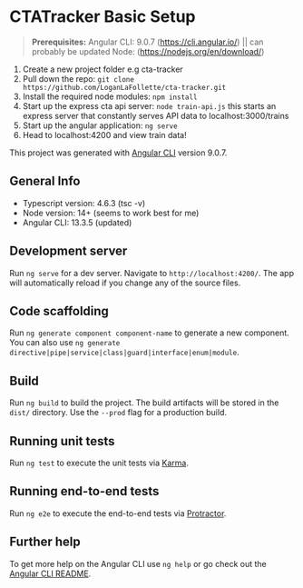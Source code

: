 # CTATracker Basic Setup

>**Prerequisites:**
>Angular CLI: 9.0.7 (https://cli.angular.io/) || can probably be updated
>Node: (https://nodejs.org/en/download/)

1) Create a new project folder e.g cta-tracker
2) Pull down the repo: ```git clone https://github.com/LoganLaFollette/cta-tracker.git```
3) Install the required node modules: ```npm install```
4) Start up the express cta api server: ```node train-api.js``` this starts an express server that constantly serves API data to localhost:3000/trains
5) Start up the angular application: ```ng serve```
6) Head to localhost:4200 and view train data!

This project was generated with [Angular CLI](https://github.com/angular/angular-cli) version 9.0.7.

## General Info ##

- Typescript version: 4.6.3 (tsc -v)
- Node version:       14+ (seems to work best for me)
- Angular CLI:        13.3.5 (updated)

## Development server

Run `ng serve` for a dev server. Navigate to `http://localhost:4200/`. The app will automatically reload if you change any of the source files.

## Code scaffolding

Run `ng generate component component-name` to generate a new component. You can also use `ng generate directive|pipe|service|class|guard|interface|enum|module`.

## Build

Run `ng build` to build the project. The build artifacts will be stored in the `dist/` directory. Use the `--prod` flag for a production build.

## Running unit tests

Run `ng test` to execute the unit tests via [Karma](https://karma-runner.github.io).

## Running end-to-end tests

Run `ng e2e` to execute the end-to-end tests via [Protractor](http://www.protractortest.org/).

## Further help

To get more help on the Angular CLI use `ng help` or go check out the [Angular CLI README](https://github.com/angular/angular-cli/blob/master/README.md).

